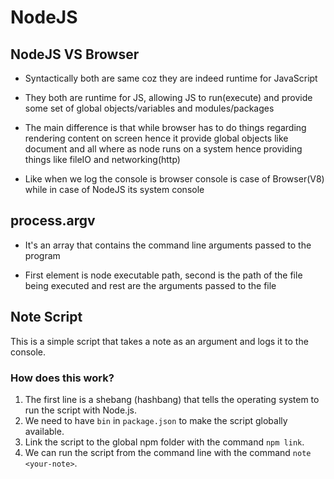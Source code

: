 # NodeJS

## NodeJS VS Browser

- Syntactically both are same coz they are indeed runtime for JavaScript

- They both are runtime for JS, allowing JS to run(execute) and provide some set of
  global objects/variables and modules/packages

- The main difference is that while browser has to do things regarding rendering content on screen
  hence it provide global objects like document and all
  where as node runs on a system hence providing things like fileIO and networking(http)

- Like when we log the console is browser console is case of Browser(V8) while in case of
  NodeJS its system console

## process.argv

- It's an array that contains the command line arguments passed to the program

- First element is node executable path, second is the path of the file being executed
  and rest are the arguments passed to the file

## Note Script

This is a simple script that takes a note as an argument and logs it to the console.

### How does this work?

1. The first line is a shebang (hashbang) that tells the operating system to run the script with Node.js.
2. We need to have `bin` in `package.json` to make the script globally available.
3. Link the script to the global npm folder with the command `npm link`.
4. We can run the script from the command line with the command `note <your-note>`.
